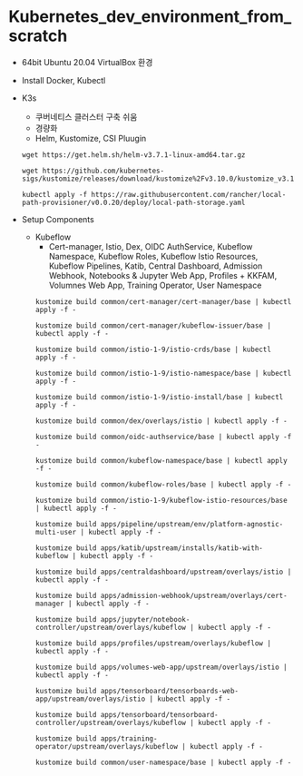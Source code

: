 # Kubernetes_dev_environment_from_scratch

- 64bit Ubuntu 20.04 VirtualBox 환경
- Install Docker, Kubectl
- K3s
  - 쿠버네티스 클러스터 구축 쉬움
  - 경량화
  - Helm, Kustomize, CSI Pluugin
  ```
  wget https://get.helm.sh/helm-v3.7.1-linux-amd64.tar.gz
  ```
  ```
  wget https://github.com/kubernetes-sigs/kustomize/releases/download/kustomize%2Fv3.10.0/kustomize_v3.10.0_linux_amd64.tar.gz
  ```
  ```
  kubectl apply -f https://raw.githubusercontent.com/rancher/local-path-provisioner/v0.0.20/deploy/local-path-storage.yaml
  ```
  
- Setup Components
  - Kubeflow
    - Cert-manager, Istio, Dex, OIDC AuthService, Kubeflow Namespace, Kubeflow Roles, Kubeflow Istio Resources, Kubeflow Pipelines, Katib, Central Dashboard, Admission Webhook, Notebooks & Jupyter Web App, Profiles + KKFAM, Volumnes Web App, Training Operator, User Namespace
    ```
    kustomize build common/cert-manager/cert-manager/base | kubectl apply -f -
    ```
    ```
    kustomize build common/cert-manager/kubeflow-issuer/base | kubectl apply -f -
    ```
    ```
    kustomize build common/istio-1-9/istio-crds/base | kubectl apply -f -
    ```
    ```
    kustomize build common/istio-1-9/istio-namespace/base | kubectl apply -f -
    ```
    ```
    kustomize build common/istio-1-9/istio-install/base | kubectl apply -f -
    ```
    ```
    kustomize build common/dex/overlays/istio | kubectl apply -f -
    ```
    ```
    kustomize build common/oidc-authservice/base | kubectl apply -f -
    ```
    ```
    kustomize build common/kubeflow-namespace/base | kubectl apply -f -
    ```
    ```
    kustomize build common/kubeflow-roles/base | kubectl apply -f -
    ```
    ```
    kustomize build common/istio-1-9/kubeflow-istio-resources/base | kubectl apply -f -
    ```
    ```
    kustomize build apps/pipeline/upstream/env/platform-agnostic-multi-user | kubectl apply -f -
    ```
    ```
    kustomize build apps/katib/upstream/installs/katib-with-kubeflow | kubectl apply -f -
    ```
    ```
    kustomize build apps/centraldashboard/upstream/overlays/istio | kubectl apply -f -
    ```
    ```
    kustomize build apps/admission-webhook/upstream/overlays/cert-manager | kubectl apply -f -
    ```
    ```
    kustomize build apps/jupyter/notebook-controller/upstream/overlays/kubeflow | kubectl apply -f -
    ```
    ```
    kustomize build apps/profiles/upstream/overlays/kubeflow | kubectl apply -f -
    ```
    ```
    kustomize build apps/volumes-web-app/upstream/overlays/istio | kubectl apply -f -
    ```
    ```
    kustomize build apps/tensorboard/tensorboards-web-app/upstream/overlays/istio | kubectl apply -f -
    ```
    ```
    kustomize build apps/tensorboard/tensorboard-controller/upstream/overlays/kubeflow | kubectl apply -f -
    ```
    ```
    kustomize build apps/training-operator/upstream/overlays/kubeflow | kubectl apply -f -
    ```
    ```
    kustomize build common/user-namespace/base | kubectl apply -f -
    ```
    
  
  
